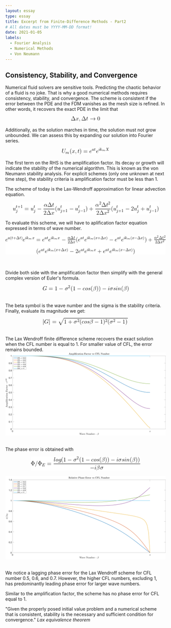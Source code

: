 ```yaml
---
layout: essay
type: essay
title: Excerpt from Finite-Difference Methods - Part2
# All dates must be YYYY-MM-DD format!
date: 2021-01-05
labels:
  - Fourier Analysis
  - Numerical Methods
  - Von Neumann
---
```


## Consistency, Stability, and Convergence

Numerical fluid solvers are sensitive tools. Predicting the chaotic behavior of a fluid is no joke. That is why a good numerical methods requires consistency, stability, and convergence. The scheme is consistent if the error between the PDE and the FDM vanishes as the mesh size is refined. In other words, it recovers the exact PDE in the limit that 
<p align="center">
<img src="../images/FDM/FDM-stability-consistent.gif">
</p>


Additionally, as the solution marches in time, the solution must not grow unbounded. We can assess this by expanding our solution into Fourier series.

<p align="center">
<img src="../images/FDM/FDM-Fourier.gif">
</p>


The first term on the RHS is the amplification factor. Its decay or growth will indicate the stability of the numerical algorithm. This is known as the von Neumann stability analysis. For explicit schemes (only one unknown at next time step), the stability criteria is amplification factor must be less than 1.

The scheme of today is the Lax-Wendroff approximation for linear advection equation.
<p align="center">
<img src="../images/FDM/FDM_Lax_Wendroff.gif">
</p>


To evaluate this scheme, we will have to aplification factor equation expressed in terms of wave number.
<p align="center">
<img src="../images/FDM/FDM-von-Neumann.gif">
</p>

<br />



Divide both side with the amplification factor then simplify with the general complex version of Euler's formula.
<p align="center">
<img src="../images/FDM/FDM-G.gif">
</p>

<br /> 
The beta symbol is the wave number and the sigma is the stability criteria. Finally, evaluate its magnitude we get:
<p align="center">
<img src="../images/FDM/FDM-magnitude-G.gif">
</p>


<br />
The Lax Wendroff finite difference scheme recovers the exact solution when the CFL number is equal
to 1. For smaller value of CFL, the error remains bounded.
<div align="center">
  <img class="ui image" src="../images/FDM2_1.png">
</div>

<br />


The phase error is obtained with 
<p align="center">
<img src="../images/FDM/FDM-phase-error.gif">
</p>

<div align="center">
  <img class="ui image" src="../images/FDM2_2.png">
</div>

<br />


We notice a lagging phase error for the Lax Wendroff scheme for CFL number 0.5, 0.6, and 0.7. However, the higher CFL numbers, excluding 1, has predominantly leading phase error for larger wave numbers.

Similar to the amplification factor, the scheme has no phase error for CFL equal to 1.

"Given the properly posed initial value problem and a numerical scheme that is consistent, stability is the necessary and sufficient condition for convergence." <i> Lax equivalence theorem </i>
